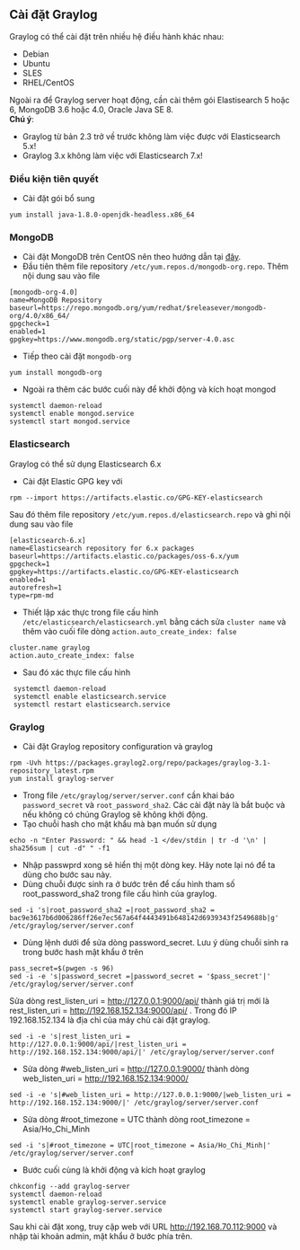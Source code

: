 ## Cài đặt Graylog  
Graylog có thể cài đặt trên nhiều hệ điều hành khác nhau:   
- Debian  
- Ubuntu  
- SLES
- RHEL/CentOS  

Ngoài ra để Graylog server hoạt động, cần cài thêm gói Elastisearch 5 hoặc 6, MongoDB 3.6 hoặc 4.0, Oracle Java SE 8.  
**Chú ý**:  
- Graylog từ bản 2.3 trở về trước không làm việc được với Elasticsearch 5.x!  
- Graylog 3.x không làm việc với Elasticsearch 7.x!  

### Điều kiện tiên quyết 

- Cài đặt gói bổ sung  
```
yum install java-1.8.0-openjdk-headless.x86_64  
```  
### MongoDB 

- Cài đặt MongoDB trên CentOS nên theo hướng dẫn tại [đây](https://docs.mongodb.com/master/tutorial/install-mongodb-on-red-hat/).   
- Đầu tiên thêm file repository `/etc/yum.repos.d/mongodb-org.repo`. Thêm nội dung sau vào file  
```
[mongodb-org-4.0]
name=MongoDB Repository
baseurl=https://repo.mongodb.org/yum/redhat/$releasever/mongodb-org/4.0/x86_64/
gpgcheck=1
enabled=1
gpgkey=https://www.mongodb.org/static/pgp/server-4.0.asc
```  
- Tiếp theo cài đặt `mongodb-org`  
```
yum install mongodb-org
```  
- Ngoài ra thêm các bước cuối này để khởi động và kích hoạt mongod  
```
systemctl daemon-reload
systemctl enable mongod.service
systemctl start mongod.service
```  
### Elasticsearch  

Graylog có thể sử dụng Elasticsearch 6.x 
- Cài đặt Elastic GPG key với 
```
rpm --import https://artifacts.elastic.co/GPG-KEY-elasticsearch
``` 
Sau đó thêm file repository `/etc/yum.repos.d/elasticsearch.repo` và ghi nội dung sau vào file  
```
[elasticsearch-6.x]
name=Elasticsearch repository for 6.x packages
baseurl=https://artifacts.elastic.co/packages/oss-6.x/yum
gpgcheck=1
gpgkey=https://artifacts.elastic.co/GPG-KEY-elasticsearch
enabled=1
autorefresh=1
type=rpm-md
```  
- Thiết lập xác thực trong file cấu hình `/etc/elasticsearch/elasticsearch.yml` bằng cách sửa `cluster name` và thêm vào cuối file dòng `action.auto_create_index: false`  
```
cluster.name graylog
action.auto_create_index: false  
```  
- Sau đó xác thực file cấu hình  
```
 systemctl daemon-reload
 systemctl enable elasticsearch.service
 systemctl restart elasticsearch.service  
 ```
### Graylog  
- Cài đặt Graylog repository configuration và graylog  
```
rpm -Uvh https://packages.graylog2.org/repo/packages/graylog-3.1-repository_latest.rpm  
yum install graylog-server
```  
- Trong file `/etc/graylog/server/server.conf` cần khai báo `password_secret` và `root_password_sha2`. Các cài đặt này là bắt buộc và nếu không có chúng Graylog sẽ không khởi động. 
- Tạo chuỗi hash cho mật khẩu mà bạn muốn sử dụng
```
echo -n "Enter Password: " && head -1 </dev/stdin | tr -d '\n' | sha256sum | cut -d" " -f1
```  
- Nhập passwprd xong sẽ hiển thị một dòng key. Hãy note lại nó để ta dùng cho bước sau này.  
- Dùng chuỗi được sinh ra ở bước trên để cấu hình tham số root_password_sha2 trong file cấu hình của graylog.  
```
sed -i 's|root_password_sha2 =|root_password_sha2 = bac9e3617b6d006286ff26e7ec567a64f4443491b648142d6939343f2549688b|g' /etc/graylog/server/server.conf
```
- Dùng lệnh dưới để sửa dòng password_secret. Lưu ý dùng chuỗi sinh ra trong bước hash mật khẩu ở trên  
```
pass_secret=$(pwgen -s 96)
sed -i -e 's|password_secret =|password_secret = '$pass_secret'|' /etc/graylog/server/server.conf
```
Sửa dòng  rest_listen_uri = http://127.0.0.1:9000/api/ thành giá trị mới là rest_listen_uri = http://192.168.152.134:9000/api/ . Trong đó IP 192.168.152.134 là địa chỉ của máy chủ cài đặt graylog. 
```
sed -i -e 's|rest_listen_uri = http://127.0.0.1:9000/api/|rest_listen_uri = http://192.168.152.134:9000/api/|' /etc/graylog/server/server.conf
``` 
- Sửa dòng #web_listen_uri = http://127.0.0.1:9000/ thành dòng web_listen_uri = http://192.168.152.134:9000/   
```
sed -i -e 's|#web_listen_uri = http://127.0.0.1:9000/|web_listen_uri = http://192.168.152.134:9000/|' /etc/graylog/server/server.conf 
```
- Sửa dòng #root_timezone = UTC thành dòng root_timezone = Asia/Ho_Chi_Minh  
```
sed -i 's|#root_timezone = UTC|root_timezone = Asia/Ho_Chi_Minh|' /etc/graylog/server/server.conf
```  

- Bước cuối cùng là khởi động và kích hoạt graylog  
```
chkconfig --add graylog-server
systemctl daemon-reload
systemctl enable graylog-server.service
systemctl start graylog-server.service
```  
Sau khi cài đặt xong, truy cập web với URL http://192.168.70.112:9000 và nhập tài khoản admin, mật khẩu ở bước phía trên.  



